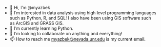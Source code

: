 - 👋 Hi, I’m @myazbek
- 👀 I’m interested in data analysis using high level programming languages such as Python, R, and SQL! I also have been using GIS software such as ArcGIS and GRASS GIS.
- 🌱 I’m currently learning Python. 
- 💞️ I’m looking to collaborate on anything and everything! 
- 📫 How to reach me myazbek@nevada.unr.edu is my current email.

<!---
myazbek/myazbek is a ✨ special ✨ repository because its `README.md` (this file) appears on your GitHub profile.
You can click the Preview link to take a look at your changes.
--->
